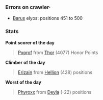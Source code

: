 ### Errors on crawler·
- [Barus](/#/ranking/Barus) elyos: positions 451 to 500


### Stats

**Point scorer of the day**
>[Pxprof](/#/character/Thor/568617) from [Thor](/#/ranking/Thor)  (4077) Honor Points


**Climber of the day**
>[Erizain](/#/character/Hellion/432766) from [Hellion](/#/ranking/Hellion)  (428) positions


**Worst of the day**
>[Phyroxx](/#/character/Deyla/843683) from [Deyla](/#/ranking/Deyla)  (-22) positions


